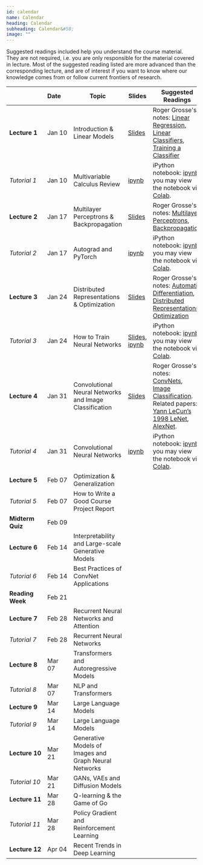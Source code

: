```yaml
---
id: calendar
name: Calendar
heading: Calendar
subheading: Calendar&#58;
image: ""
---
```


Suggested readings included help you understand the course material. They are not required, i.e. you are only responsible for the material covered in lecture. Most of the suggested reading listed are more advanced than the corresponding lecture, and are of interest if you want to know where our knowledge comes from or follow current frontiers of research.

|       | Date&nbsp;&nbsp;&nbsp;&nbsp;    | Topic | Slides  | Suggested Readings 
|-------|----|--------|---------|------------------------------------------
| **Lecture&nbsp;1**| Jan 10 | Introduction & Linear Models | [Slides](assets/slides/lec01.pdf)  | Roger Grosse's notes: [Linear Regression](assets/readings/L01a.pdf), [Linear Classifiers](assets/readings/L01b.pdf), [Training a Classifier](assets/readings/L01c.pdf)
| *Tutorial&nbsp;1* | Jan 10  | Multivariable Calculus Review  | [ipynb](https://colab.research.google.com/github/uoft-csc413/2023/blob/master/assets/tutorials/tut01_calc_intro.ipynb)  | iPython notebook: [ipynb](assets/tutorials/tut01_calc_intro.ipynb), you may view the notebook via [Colab](https://colab.research.google.com/github/uoft-csc413/2023/blob/master/assets/tutorials/tut01_calc_intro.ipynb).
| **Lecture&nbsp;2**| Jan 17  | Multilayer Perceptrons & Backpropagation | [Slides](assets/slides/Lec2.pdf)    | Roger Grosse's notes: [Multilayer Perceptrons](assets/readings/L02a.pdf), [Backpropagation](assets/readings/L02b.pdf)
| *Tutorial&nbsp;2* | Jan 17  | Autograd and PyTorch |  [ipynb](https://colab.research.google.com/github/uoft-csc413/2023/blob/master/assets/tutorials/tut02_autograd.ipynb)  | iPython notebook: [ipynb](assets/tutorials/tut02_autograd.ipynb), you may view the notebook via [Colab](https://colab.research.google.com/github/uoft-csc413/2023/blob/master/assets/tutorials/tut02_autograd.ipynb). 
| **Lecture&nbsp;3**| Jan 24  | Distributed Representations & Optimization | [Slides](assets/slides/lec03.pdf)  | Roger Grosse's notes: [Automatic Differentiation](assets/readings/L03a.pdf), [Distributed Representations](assets/readings/L03b.pdf), [Optimization](assets/readings/L03c.pdf)
| *Tutorial&nbsp;3* | Jan 24  | How to Train Neural Networks  | [Slides](assets/tutorials/tut03_slides.pdf), [ipynb](https://colab.research.google.com/github/uoft-csc413/2023/blob/master/assets/tutorials/tut03_notebook.ipynb) | iPython notebook: [ipynb](assets/tutorials/tut03_notebook.ipynb), you may view the notebook via [Colab](https://colab.research.google.com/github/uoft-csc413/2023/blob/master/assets/tutorials/tut03_notebook.ipynb). 
| **Lecture&nbsp;4** | Jan 31  | Convolutional Neural Networks and Image Classification  | [Slides](assets/slides/Lec04.pdf)  |  Roger Grosse's notes: [ConvNets](assets/readings/L04a.pdf), [Image Classification](assets/readings/L04b.pdf). Related papers: [Yann LeCun’s 1998 LeNet](assets/readings/lecun-98.pdf), [AlexNet](assets/readings/AlexNet.pdf).
| *Tutorial&nbsp;4* | Jan 31  | Convolutional Neural Networks  | [ipynb](https://colab.research.google.com/github/uoft-csc413/2023/blob/master/assets/tutorials/tut04_cnn.ipynb) | iPython notebook: [ipynb](assets/tutorials/tut04_cnn.ipynb), you may view the notebook via [Colab](https://colab.research.google.com/github/uoft-csc413/2023/blob/master/assets/tutorials/tut04_cnn.ipynb). 
| **Lecture&nbsp;5** | Feb 07  | Optimization & Generalization |   |  
| *Tutorial&nbsp;5* | Feb 07  | How to Write a Good Course Project Report  |   | 
| **Midterm Quiz** | Feb 09  |   |  | 
| **Lecture&nbsp;6** | Feb 14  | Interpretability and Large-scale Generative Models   |   |  
| *Tutorial&nbsp;6* | Feb 14  | Best Practices of ConvNet Applications  |  | 
| **Reading Week** | Feb 21  |   |  | 
| **Lecture&nbsp;7** | Feb 28  | Recurrent Neural Networks and Attention |   |  
| *Tutorial&nbsp;7* | Feb 28  | Recurrent Neural Networks  | |  | 
| **Lecture&nbsp;8** | Mar 07  | Transformers and Autoregressive Models|    |  
| *Tutorial&nbsp;8* | Mar 07  | NLP and Transformers  |  | 
| **Lecture&nbsp;9** | Mar 14  | Large Language Models  |  |  
| *Tutorial&nbsp;9* | Mar 14  | Large Language Models  |  | 
| **Lecture&nbsp;10** | Mar 21  | Generative Models of Images and Graph Neural Networks|  |  
| *Tutorial&nbsp;10* | Mar 21  | GANs, VAEs and Diffusion Models  |  | 
| **Lecture&nbsp;11** | Mar 28  | Q-learning & the Game of Go |  | 
| *Tutorial&nbsp;11* | Mar 28  | Policy Gradient and Reinforcement Learning  |  | 
| **Lecture&nbsp;12** | Apr 04  | Recent Trends in Deep Learning | |  
